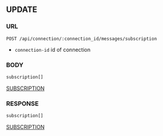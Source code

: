 
## UPDATE

### URL

```
POST /api/connection/:connection_id/messages/subscription
```

- `connection-id`
id of connection


### BODY

```typescript
subscription[]
```

[SUBSCRIPTION](./def/subscription)


### RESPONSE

```typescript
subscription[]
```

[SUBSCRIPTION](./def/subscription)
